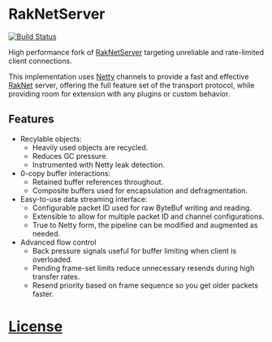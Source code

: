 # RakNetServer
[![Build Status](https://travis-ci.org/yesdog/RakNetServer.svg?branch=master)](https://travis-ci.org/yesdog/RakNetServer)

High performance fork of [RakNetServer](https://github.com/Shevchik/RakNetServer) 
targeting unreliable and rate-limited client connections.

This implementation uses [Netty](https://github.com/netty/netty) 
channels to provide a fast and effective [RakNet](http://www.raknet.net) server, 
offering the full feature set of the transport protocol, while providing
room for extension with any plugins or custom behavior. 

## Features
* Recylable objects:
  * Heavily used objects are recycled.
  * Reduces GC pressure.
  * Instrumented with Netty leak detection.
* 0-copy buffer interactions:
  * Retained buffer references throughout.
  * Composite buffers used for encapsulation and defragmentation. 
* Easy-to-use data streaming interface:
  * Configurable packet ID used for raw ByteBuf writing and reading.
  * Extensible to allow for multiple packet ID and channel configurations.
  * True to Netty form, the pipeline can be modified and augmented as needed.
* Advanced flow control
  * Back pressure signals useful for buffer limiting when client is overloaded. 
  * Pending frame-set limits reduce unnecessary resends during high transfer rates.
  * Resend priority based on frame sequence so you get older packets faster.

# [License](./LICENSE)
